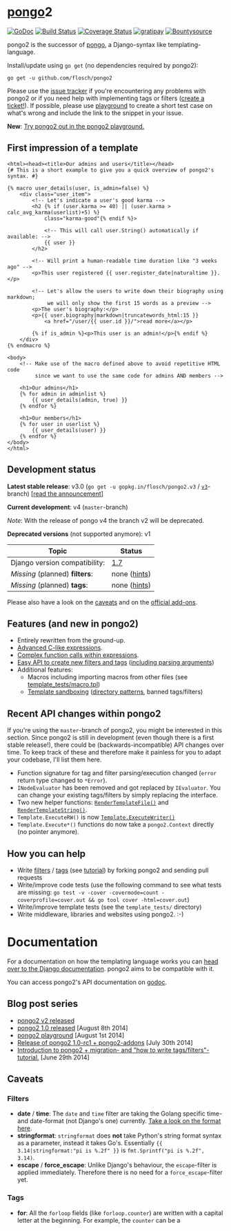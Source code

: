 # [pongo](https://en.wikipedia.org/wiki/Pongo_%28genus%29)2

[![GoDoc](https://godoc.org/github.com/flosch/pongo2?status.png)](https://godoc.org/github.com/flosch/pongo2)
[![Build Status](https://travis-ci.org/flosch/pongo2.svg?branch=master)](https://travis-ci.org/flosch/pongo2)
[![Coverage Status](https://coveralls.io/repos/flosch/pongo2/badge.png?branch=master)](https://coveralls.io/r/flosch/pongo2?branch=master)
[![gratipay](http://img.shields.io/badge/gratipay-support%20pongo-brightgreen.svg)](https://gratipay.com/flosch/)
[![Bountysource](https://www.bountysource.com/badge/tracker?tracker_id=3654947)](https://www.bountysource.com/trackers/3654947-pongo2?utm_source=3654947&utm_medium=shield&utm_campaign=TRACKER_BADGE)

pongo2 is the successor of [pongo](https://github.com/flosch/pongo), a Django-syntax like templating-language.

Install/update using `go get` (no dependencies required by pongo2):
```
go get -u github.com/flosch/pongo2
```

Please use the [issue tracker](https://github.com/flosch/pongo2/issues) if you're encountering any problems with pongo2 or if you need help with implementing tags or filters ([create a ticket!](https://github.com/flosch/pongo2/issues/new)). If possible, please use [playground](https://www.florian-schlachter.de/pongo2/) to create a short test case on what's wrong and include the link to the snippet in your issue.

**New**: [Try pongo2 out in the pongo2 playground.](https://www.florian-schlachter.de/pongo2/)

## First impression of a template

```HTML+Django
<html><head><title>Our admins and users</title></head>
{# This is a short example to give you a quick overview of pongo2's syntax. #}

{% macro user_details(user, is_admin=false) %}
	<div class="user_item">
		<!-- Let's indicate a user's good karma -->
		<h2 {% if (user.karma >= 40) || (user.karma > calc_avg_karma(userlist)+5) %}
			class="karma-good"{% endif %}>
			
			<!-- This will call user.String() automatically if available: -->
			{{ user }}
		</h2>

		<!-- Will print a human-readable time duration like "3 weeks ago" -->
		<p>This user registered {{ user.register_date|naturaltime }}.</p>
		
		<!-- Let's allow the users to write down their biography using markdown;
		     we will only show the first 15 words as a preview -->
		<p>The user's biography:</p>
		<p>{{ user.biography|markdown|truncatewords_html:15 }}
			<a href="/user/{{ user.id }}/">read more</a></p>
		
		{% if is_admin %}<p>This user is an admin!</p>{% endif %}
	</div>
{% endmacro %}

<body>
	<!-- Make use of the macro defined above to avoid repetitive HTML code
	     since we want to use the same code for admins AND members -->
	
	<h1>Our admins</h1>
	{% for admin in adminlist %}
		{{ user_details(admin, true) }}
	{% endfor %}
	
	<h1>Our members</h1>
	{% for user in userlist %}
		{{ user_details(user) }}
	{% endfor %}
</body>
</html>
```

## Development status

**Latest stable release**: v3.0 (`go get -u gopkg.in/flosch/pongo2.v3` / [`v3`](https://github.com/flosch/pongo2/tree/v3)-branch) [[read the announcement](https://www.florian-schlachter.de/post/pongo2-v3/)]

**Current development**: v4 (`master`-branch)

*Note*: With the release of pongo v4 the branch v2 will be deprecated.

**Deprecated versions** (not supported anymore): v1

| Topic                                | Status                                                                                 |
| ------------------------------------ | -------------------------------------------------------------------------------------- |       
| Django version compatibility:        | [1.7](https://docs.djangoproject.com/en/1.7/ref/templates/builtins/)                  |
| *Missing* (planned) **filters**:     | none ([hints](https://github.com/flosch/pongo2/blob/master/filters_builtin.go#L3))     | 
| *Missing* (planned) **tags**:        | none ([hints](https://github.com/flosch/pongo2/blob/master/tags.go#L3))                |

Please also have a look on the [caveats](https://github.com/flosch/pongo2#caveats) and on the [official add-ons](https://github.com/flosch/pongo2#official).

## Features (and new in pongo2)

 * Entirely rewritten from the ground-up.
 * [Advanced C-like expressions](https://github.com/flosch/pongo2/blob/master/template_tests/expressions.tpl).
 * [Complex function calls within expressions](https://github.com/flosch/pongo2/blob/master/template_tests/function_calls_wrapper.tpl).
 * [Easy API to create new filters and tags](http://godoc.org/github.com/flosch/pongo2#RegisterFilter) ([including parsing arguments](http://godoc.org/github.com/flosch/pongo2#Parser))
 * Additional features:
    * Macros including importing macros from other files (see [template_tests/macro.tpl](https://github.com/flosch/pongo2/blob/master/template_tests/macro.tpl))
    * [Template sandboxing](https://godoc.org/github.com/flosch/pongo2#TemplateSet) ([directory patterns](http://golang.org/pkg/path/filepath/#Match), banned tags/filters)

## Recent API changes within pongo2

If you're using the `master`-branch of pongo2, you might be interested in this section. Since pongo2 is still in development (even though there is a first stable release!), there could be (backwards-incompatible) API changes over time. To keep track of these and therefore make it painless for you to adapt your codebase, I'll list them here.

 * Function signature for tag and filter parsing/execution changed (`error` return type changed to `*Error`).
 * `INodeEvaluator` has been removed and got replaced by `IEvaluator`. You can change your existing tags/filters by simply replacing the interface.
 * Two new helper functions: [`RenderTemplateFile()`](https://godoc.org/github.com/flosch/pongo2#RenderTemplateFile) and [`RenderTemplateString()`](https://godoc.org/github.com/flosch/pongo2#RenderTemplateString).
 * `Template.ExecuteRW()` is now [`Template.ExecuteWriter()`](https://godoc.org/github.com/flosch/pongo2#Template.ExecuteWriter)
 * `Template.Execute*()` functions do now take a `pongo2.Context` directly (no pointer anymore).

## How you can help

 * Write [filters](https://github.com/flosch/pongo2/blob/master/filters_builtin.go#L3) / [tags](https://github.com/flosch/pongo2/blob/master/tags.go#L4) (see [tutorial](https://www.florian-schlachter.de/post/pongo2/)) by forking pongo2 and sending pull requests
 * Write/improve code tests (use the following command to see what tests are missing: `go test -v -cover -covermode=count -coverprofile=cover.out && go tool cover -html=cover.out`)
 * Write/improve template tests (see the `template_tests/` directory)
 * Write middleware, libraries and websites using pongo2. :-)

# Documentation

For a documentation on how the templating language works you can [head over to the Django documentation](https://docs.djangoproject.com/en/dev/topics/templates/). pongo2 aims to be compatible with it.

You can access pongo2's API documentation on [godoc](https://godoc.org/github.com/flosch/pongo2).

## Blog post series

 * [pongo2 v2 released](https://www.florian-schlachter.de/post/pongo2-v2/)
 * [pongo2 1.0 released](https://www.florian-schlachter.de/post/pongo2-10/) [August 8th 2014]
 * [pongo2 playground](https://www.florian-schlachter.de/post/pongo2-playground/) [August 1st 2014]
 * [Release of pongo2 1.0-rc1 + pongo2-addons](https://www.florian-schlachter.de/post/pongo2-10-rc1/) [July 30th 2014]
 * [Introduction to pongo2 + migration- and "how to write tags/filters"-tutorial.](https://www.florian-schlachter.de/post/pongo2/) [June 29th 2014]

## Caveats 

### Filters

 * **date** / **time**: The `date` and `time` filter are taking the Golang specific time- and date-format (not Django's one) currently. [Take a look on the format here](http://golang.org/pkg/time/#Time.Format).
 * **stringformat**: `stringformat` does **not** take Python's string format syntax as a parameter, instead it takes Go's. Essentially `{{ 3.14|stringformat:"pi is %.2f" }}` is `fmt.Sprintf("pi is %.2f", 3.14)`.
 * **escape** / **force_escape**: Unlike Django's behaviour, the `escape`-filter is applied immediately. Therefore there is no need for a `force_escape`-filter yet.

### Tags

 * **for**: All the `forloop` fields (like `forloop.counter`) are written with a capital letter at the beginning. For example, the `counter` can be a